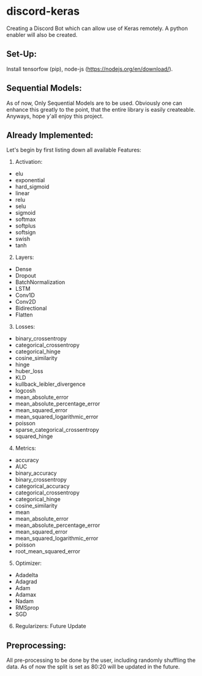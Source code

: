 # discord-keras
Creating a Discord Bot which can allow use of Keras remotely. A python enabler will also be created.

## Set-Up:

Install tensorfow (pip), node-js (https://nodejs.org/en/download/).

## Sequential Models:

As of now, Only Sequential Models are to be used. Obviously one can enhance this greatly to the point, that the entire library is easily createable. Anyways, hope y'all enjoy this project.

## Already Implemented:

Let's begin by first listing down all available Features:

1. Activation:
* elu
* exponential
* hard_sigmoid
* linear
* relu
* selu
* sigmoid
* softmax
* softplus
* softsign
* swish
* tanh

2. Layers:
* Dense
* Dropout
* BatchNormalization
* LSTM
* Conv1D
* Conv2D
* Bidirectional
* Flatten

3. Losses:
* binary_crossentropy
* categorical_crossentropy
* categorical_hinge
* cosine_similarity
* hinge
* huber_loss
* KLD
* kullback_leibler_divergence
* logcosh
* mean_absolute_error
* mean_absolute_percentage_error
* mean_squared_error
* mean_squared_logarithmic_error
* poisson
* sparse_categorical_crossentropy
* squared_hinge

4. Metrics:
* accuracy
* AUC
* binary_accuracy
* binary_crossentropy
* categorical_accuracy
* categorical_crossentropy
* categorical_hinge
* cosine_similarity
* mean
* mean_absolute_error
* mean_absolute_percentage_error
* mean_squared_error
* mean_squared_logarithmic_error
* poisson
* root_mean_squared_error

5. Optimizer:
* Adadelta
* Adagrad
* Adam
* Adamax
* Nadam
* RMSprop
* SGD

6. Regularizers: Future Update

## Preprocessing:

All pre-processing to be done by the user, including randomly shuffling the data. As of now the split is set as 80:20 will be updated in the future.

